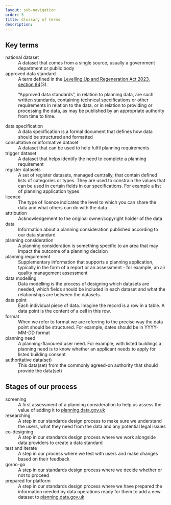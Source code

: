 ```yaml
---
layout: sub-navigation
order: 5
title: Glossary of terms
description:
---
```


## Key terms

<dl class="govuk-summary-list">
  <div class="govuk-summary-list__row">
    <dt class="govuk-summary-list__key">
      national dataset
    </dt>
    <dd class="govuk-summary-list__value">
      A dataset that comes from a single source, usually a government department or public body
    </dd>
  </div>
  <div class='govuk-summary-list__row'>
    <dt class='govuk-summary-list__key'>
      approved data standard
    </dt>
    <dd class='govuk-summary-list__value'>
      A term defined in the <a href="https://www.legislation.gov.uk/ukpga/2023/55/contents" class="govuk-link">Levelling Up and Regeneration Act 2023</a>, <a href="https://www.legislation.gov.uk/ukpga/2023/55/section/84" class="govuk-link">section 84</a>(3).
      <p class="govuk-inset-text">“Approved data standards”, in relation to planning data, are such written standards, containing technical specifications or other requirements in relation to the data, or in relation to providing or processing the data, as may be published by an appropriate authority from time to time.</p>
    </dd>
  </div>
  <div class='govuk-summary-list__row'>
    <dt class='govuk-summary-list__key'>
      data specification
    </dt>
    <dd class='govuk-summary-list__value'>
      A data specification is a formal document that defines how data should be structured and formatted
    </dd>
  </div>
  <div class='govuk-summary-list__row'>
    <dt class='govuk-summary-list__key'>
      consultative or informative dataset
    </dt>
    <dd class='govuk-summary-list__value'>
      A dataset that can be used to help fulfil planning requirements
    </dd>
  </div>
  <div class='govuk-summary-list__row'>
    <dt class='govuk-summary-list__key'>
      trigger dataset 
    </dt>
    <dd class='govuk-summary-list__value'>
      A dataset that helps identify the need to complete a planning requirement
    </dd>
  </div>
  <div class='govuk-summary-list__row'>
    <dt class='govuk-summary-list__key'>
      register datasets
    </dt>
    <dd class='govuk-summary-list__value'>
      A set of register datasets, managed centrally, that contain defined lists of categories or types. They are used to constrain the values that can be used in certain fields in our specifications. For example a list of planning application types
    </dd>
  </div>
  <div class='govuk-summary-list__row'>
    <dt class='govuk-summary-list__key'>
      licence
    </dt>
    <dd class='govuk-summary-list__value'>
      The type of licence indicates the level to which you can share the data and what others can do with the data
    </dd>
  </div>
  <div class='govuk-summary-list__row'>
    <dt class='govuk-summary-list__key'>
      attribution
    </dt>
    <dd class='govuk-summary-list__value'>
      Acknowledgement to the original owner/copyright holder of the data
    </dd>
  </div>
  <div class='govuk-summary-list__row'>
    <dt class='govuk-summary-list__key'>
      data
    </dt>
    <dd class='govuk-summary-list__value'>
      Information about a planning consideration published according to our data standard
    </dd>
  </div>
  <div class='govuk-summary-list__row'>
    <dt class='govuk-summary-list__key'>
      planning consideration
    </dt>
    <dd class='govuk-summary-list__value'>
      A planning consideration is something specific to an area that may impact the outcome of a planning decision
    </dd>
  </div>
  <div class='govuk-summary-list__row'>
    <dt class='govuk-summary-list__key'>
      planning requirement
    </dt>
    <dd class='govuk-summary-list__value'>
      Supplementary information that supports a planning application, typically in the form of a report or an assessment - for example, an air quality management assessment
    </dd>
  </div>
  <div class='govuk-summary-list__row'>
    <dt class='govuk-summary-list__key'>
      data modelling
    </dt>
    <dd class='govuk-summary-list__value'>
      Data modelling is the process of designing which datasets are needed, which fields should be included in each dataset and what the relationships are between the datasets.
    </dd>
  </div>
  <div class='govuk-summary-list__row'>
    <dt class='govuk-summary-list__key'>
      data point
    </dt>
    <dd class='govuk-summary-list__value'>
      Each individual piece of data. Imagine the record is a row in a table. A data point is the content of a cell in this row.
    </dd>
  </div>
  <div class='govuk-summary-list__row'>
    <dt class='govuk-summary-list__key'>
      format
    </dt>
    <dd class='govuk-summary-list__value'>
      When we refer to format we are referring to the precise way the data point should be structured. For example, dates should be in YYYY-MM-DD format
    </dd>
  </div>
  <div class='govuk-summary-list__row'>
    <dt class='govuk-summary-list__key'>
      planning need
    </dt>
    <dd class='govuk-summary-list__value'>
      A planning-flavoured user need. For example, with listed buildings a planning need is to know whether an applicant needs to apply for listed building consent
    </dd>
  </div>
  <div class='govuk-summary-list__row'>
    <dt class='govuk-summary-list__key'>
      authoritative data(set)
    </dt>
    <dd class='govuk-summary-list__value'>
      This data(set) from the commonly agreed-on authority that should provide the data(set)
    </dd>
  </div>
</dl>

## Stages of our process

<dl class="govuk-summary-list">
  <div class='govuk-summary-list__row'>
    <dt class='govuk-summary-list__key'>
      screening
    </dt>
    <dd class='govuk-summary-list__value'>
      A first assessment of a planning consideration to help us assess the value of adding it to <a class="govuk-link" href="https://www.planning.data.gov.uk/">planning.data.gov.uk</a>
    </dd>
  </div>
  <div class='govuk-summary-list__row'>
    <dt class='govuk-summary-list__key'>
      researching
    </dt>
    <dd class='govuk-summary-list__value'>
      A step in our standards design process to make sure we understand the users, what they need from the data and any potential legal issues
    </dd>
  </div>
  <div class='govuk-summary-list__row'>
    <dt class='govuk-summary-list__key'>
      co-designing
    </dt>
    <dd class='govuk-summary-list__value'>
      A step in our standards design process where we work alongside data providers to create a data standard
    </dd>
  </div>
  <div class='govuk-summary-list__row'>
    <dt class='govuk-summary-list__key'>
      test and iterate
    </dt>
    <dd class='govuk-summary-list__value'>
      A step in our process where we test with users and make changes based on their feedback
    </dd>
  </div>
  <div class='govuk-summary-list__row'>
    <dt class='govuk-summary-list__key'>
      go/no-go
    </dt>
    <dd class='govuk-summary-list__value'>
      A step in our standards design process where we decide whether or not to proceed 
    </dd>
  </div>
  <div class='govuk-summary-list__row'>
    <dt class='govuk-summary-list__key'>
      prepared for platform
    </dt>
    <dd class='govuk-summary-list__value'>
      A step in our standards design process where we have prepared the information needed by data operations ready for them to add a new dataset to <a class="govuk-link" href="https://www.planning.data.gov.uk/">planning.data.gov.uk</a> 
    </dd>
  </div>
</dl>
